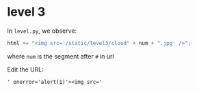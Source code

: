 # level 3

In `level.py`, we observe:

```js
html += "<img src='/static/level3/cloud" + num + ".jpg' />";
```

where `num` is the segment after `#` in url

Edit the URL:

```text
' onerror='alert(1)'><img src='
```
